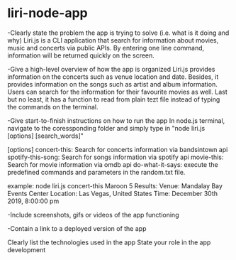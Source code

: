 # liri-node-app

-Clearly state the problem the app is trying to solve (i.e. what is it doing and why)
Liri.js is a CLI application that search for information about movies, music and concerts via public APIs. By entering one line command, 
information will be returned quickly on the screen.

-Give a high-level overview of how the app is organized
Liri.js provides information on the concerts such as venue location and date. Besides, it provides information on the songs such as artist
and album information. Users can search for the information for their favourite movies as well. Last but no least, it has a function to read
from plain tezt file instead of typing the commands on the terminal.

-Give start-to-finish instructions on how to run the app
In node.js terminal, navigate to the coressponding folder and simply type in "node liri.js [options] [search_words]"

[options] 
concert-this: Search for concerts information via bandsintown api
spotify-this-song: Search for songs information via spotify api
movie-this: Search for movie information via omdb api
do-what-it-says: execute the predefined commands and parameters in the random.txt file.

example: node liri.js concert-this Maroon 5
Results: 
Venue: Mandalay Bay Events Center
Location: Las Vegas, United States
Time: December 30th 2019, 8:00:00 pm


-Include screenshots, gifs or videos of the app functioning

-Contain a link to a deployed version of the app

Clearly list the technologies used in the app
State your role in the app development
